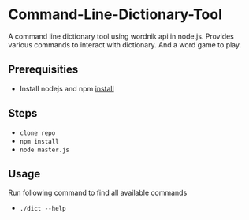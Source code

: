 # Command-Line-Dictionary-Tool

A command line dictionary tool using wordnik api in node.js. Provides various commands to interact with dictionary. And a word game to play.

## Prerequisities
- Install nodejs and npm [install](https://nodejs.org/en/download/package-manager/)

## Steps
- `clone repo`
- `npm install`
- `node master.js`

## Usage
Run following command to find all available commands 
- `./dict --help`
